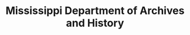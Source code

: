 ---
layout: repo
title: "Mississippi Department of Archives and History"
id: 23936
permalink: repos/23936/
---